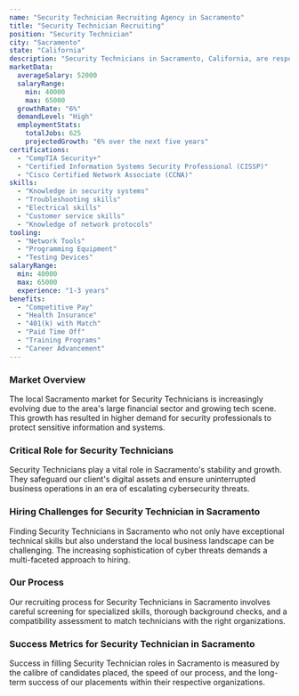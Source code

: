 ```yaml
---
name: "Security Technician Recruiting Agency in Sacramento"
title: "Security Technician Recruiting"
position: "Security Technician"
city: "Sacramento"
state: "California"
description: "Security Technicians in Sacramento, California, are responsible for installing, maintaining, and repairing security systems to ensure the safety of properties."
marketData:
  averageSalary: 52000
  salaryRange:
    min: 40000
    max: 65000
  growthRate: "6%"
  demandLevel: "High"
  employmentStats:
    totalJobs: 625
    projectedGrowth: "6% over the next five years"
certifications:
  - "CompTIA Security+"
  - "Certified Information Systems Security Professional (CISSP)"
  - "Cisco Certified Network Associate (CCNA)"
skills:
  - "Knowledge in security systems"
  - "Troubleshooting skills"
  - "Electrical skills"
  - "Customer service skills"
  - "Knowledge of network protocols"
tooling:
  - "Network Tools"
  - "Programming Equipment"
  - "Testing Devices"
salaryRange:
  min: 40000
  max: 65000
  experience: "1-3 years"
benefits:
  - "Competitive Pay"
  - "Health Insurance"
  - "401(k) with Match"
  - "Paid Time Off"
  - "Training Programs"
  - "Career Advancement"
---
```


### Market Overview
The local Sacramento market for Security Technicians is increasingly evolving due to the area's large financial sector and growing tech scene. This growth has resulted in higher demand for security professionals to protect sensitive information and systems.

### Critical Role for Security Technicians
Security Technicians play a vital role in Sacramento's stability and growth. They safeguard our client's digital assets and ensure uninterrupted business operations in an era of escalating cybersecurity threats.

### Hiring Challenges for Security Technician in Sacramento
Finding Security Technicians in Sacramento who not only have exceptional technical skills but also understand the local business landscape can be challenging. The increasing sophistication of cyber threats demands a multi-faceted approach to hiring.

### Our Process
Our recruiting process for Security Technicians in Sacramento involves careful screening for specialized skills, thorough background checks, and a compatibility assessment to match technicians with the right organizations.

### Success Metrics for Security Technician in Sacramento
Success in filling Security Technician roles in Sacramento is measured by the calibre of candidates placed, the speed of our process, and the long-term success of our placements within their respective organizations.
